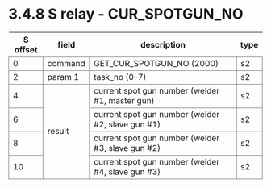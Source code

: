 ﻿# 3.4.8 S relay - CUR_SPOTGUN_NO

<style type="text/css">
table  {border-collapse:collapse;}
td {border-color:gray;border-style:solid;border-width:1px;}
.grayed {background-color:lightgray;}
</style>

<table class="tg">
<thead>
	<tr>
		<th>S offset</th>
		<th>field</th>
		<th>description</th>
		<th>type</th>
	</tr>
</thead>

<tbody>
	<tr>
		<td>0</td>
		<td>command</td>
		<td>GET_CUR_SPOTGUN_NO (2000)</td>
		<td>s2</td>
	</tr>
	<tr>
		<td>2</td>
		<td>param 1</td>
		<td>task_no (0–7)</td>
		<td>s2</td>
	</tr>
	<tr>
		<td>4</td>
		<td rowspan=4>result</td>
		<td>current spot gun number (welder #1, master gun)</td>
		<td>s2</td>
	</tr>
	<tr>
		<td>6</td>
		<td>current spot gun number (welder #2, slave gun #1)</td>
		<td>s2</td>
	</tr>
	<tr>
		<td>8</td>
		<td>current spot gun number (welder #3, slave gun #2)</td>
		<td>s2</td>
	</tr>
	<tr>
		<td>10</td>
		<td>current spot gun number (welder #4, slave gun #3)</td>
		<td>s2</td>
	</tr>
</tbody>
</table>